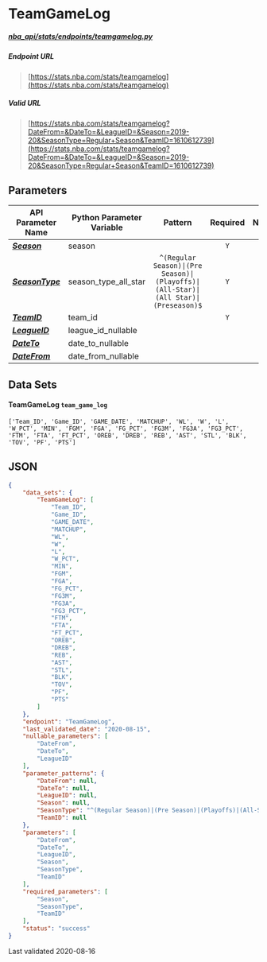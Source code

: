 # TeamGameLog
##### [nba_api/stats/endpoints/teamgamelog.py](https://github.com/swar/nba_api/blob/master/nba_api/stats/endpoints/teamgamelog.py)

##### Endpoint URL
>[https://stats.nba.com/stats/teamgamelog](https://stats.nba.com/stats/teamgamelog)

##### Valid URL
>[https://stats.nba.com/stats/teamgamelog?DateFrom=&DateTo=&LeagueID=&Season=2019-20&SeasonType=Regular+Season&TeamID=1610612739](https://stats.nba.com/stats/teamgamelog?DateFrom=&DateTo=&LeagueID=&Season=2019-20&SeasonType=Regular+Season&TeamID=1610612739)

## Parameters
API Parameter Name | Python Parameter Variable | Pattern | Required | Nullable
------------ | ------------ | :-----------: | :---: | :---:
[_**Season**_](https://github.com/swar/nba_api/blob/master/docs/nba_api/stats/library/parameters.md#Season) | season |  | `Y` |  | 
[_**SeasonType**_](https://github.com/swar/nba_api/blob/master/docs/nba_api/stats/library/parameters.md#SeasonType) | season_type_all_star | `^(Regular Season)\|(Pre Season)\|(Playoffs)\|(All-Star)\|(All Star)\|(Preseason)$` | `Y` |  | 
[_**TeamID**_](https://github.com/swar/nba_api/blob/master/docs/nba_api/stats/library/parameters.md#TeamID) | team_id |  | `Y` |  | 
[_**LeagueID**_](https://github.com/swar/nba_api/blob/master/docs/nba_api/stats/library/parameters.md#LeagueID) | league_id_nullable |  |  | `Y` | 
[_**DateTo**_](https://github.com/swar/nba_api/blob/master/docs/nba_api/stats/library/parameters.md#DateTo) | date_to_nullable |  |  | `Y` | 
[_**DateFrom**_](https://github.com/swar/nba_api/blob/master/docs/nba_api/stats/library/parameters.md#DateFrom) | date_from_nullable |  |  | `Y` | 

## Data Sets
#### TeamGameLog `team_game_log`
```text
['Team_ID', 'Game_ID', 'GAME_DATE', 'MATCHUP', 'WL', 'W', 'L', 'W_PCT', 'MIN', 'FGM', 'FGA', 'FG_PCT', 'FG3M', 'FG3A', 'FG3_PCT', 'FTM', 'FTA', 'FT_PCT', 'OREB', 'DREB', 'REB', 'AST', 'STL', 'BLK', 'TOV', 'PF', 'PTS']
```


## JSON
```json
{
    "data_sets": {
        "TeamGameLog": [
            "Team_ID",
            "Game_ID",
            "GAME_DATE",
            "MATCHUP",
            "WL",
            "W",
            "L",
            "W_PCT",
            "MIN",
            "FGM",
            "FGA",
            "FG_PCT",
            "FG3M",
            "FG3A",
            "FG3_PCT",
            "FTM",
            "FTA",
            "FT_PCT",
            "OREB",
            "DREB",
            "REB",
            "AST",
            "STL",
            "BLK",
            "TOV",
            "PF",
            "PTS"
        ]
    },
    "endpoint": "TeamGameLog",
    "last_validated_date": "2020-08-15",
    "nullable_parameters": [
        "DateFrom",
        "DateTo",
        "LeagueID"
    ],
    "parameter_patterns": {
        "DateFrom": null,
        "DateTo": null,
        "LeagueID": null,
        "Season": null,
        "SeasonType": "^(Regular Season)|(Pre Season)|(Playoffs)|(All-Star)|(All Star)|(Preseason)$",
        "TeamID": null
    },
    "parameters": [
        "DateFrom",
        "DateTo",
        "LeagueID",
        "Season",
        "SeasonType",
        "TeamID"
    ],
    "required_parameters": [
        "Season",
        "SeasonType",
        "TeamID"
    ],
    "status": "success"
}
```

Last validated 2020-08-16